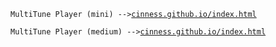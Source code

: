 `MultiTune Player (mini) -->`<a href="https://cinness.github.io/index.html">`cinness.github.io/index.html`</a>

`MultiTune Player (medium) -->`<a href="https://cinness.github.io/index-increase.html">`cinness.github.io/index.html`</a>

